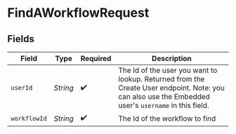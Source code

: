 # FindAWorkflowRequest


## Fields

| Field                                                                                                                                               | Type                                                                                                                                                | Required                                                                                                                                            | Description                                                                                                                                         |
| --------------------------------------------------------------------------------------------------------------------------------------------------- | --------------------------------------------------------------------------------------------------------------------------------------------------- | --------------------------------------------------------------------------------------------------------------------------------------------------- | --------------------------------------------------------------------------------------------------------------------------------------------------- |
| `userId`                                                                                                                                            | *String*                                                                                                                                            | :heavy_check_mark:                                                                                                                                  | The Id of the user you want to lookup. Returned from the Create User endpoint. Note: you can also use the Embedded user's `username` in this field. |
| `workflowId`                                                                                                                                        | *String*                                                                                                                                            | :heavy_check_mark:                                                                                                                                  | The Id of the workflow to find                                                                                                                      |